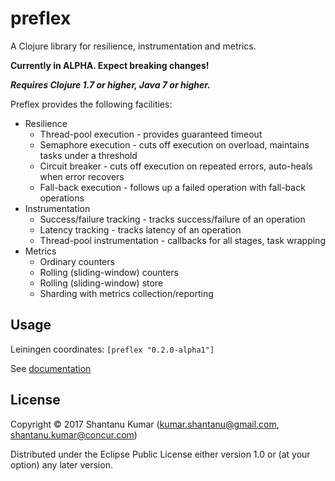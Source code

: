 # preflex

A Clojure library for resilience, instrumentation and metrics.

**Currently in ALPHA. Expect breaking changes!**

_**Requires Clojure 1.7 or higher, Java 7 or higher.**_

Preflex provides the following facilities:

* Resilience
  * Thread-pool execution - provides guaranteed timeout
  * Semaphore execution - cuts off execution on overload, maintains tasks under a threshold
  * Circuit breaker - cuts off execution on repeated errors, auto-heals when error recovers
  * Fall-back execution - follows up a failed operation with fall-back operations
* Instrumentation
  * Success/failure tracking - tracks success/failure of an operation
  * Latency tracking - tracks latency of an operation
  * Thread-pool instrumentation - callbacks for all stages, task wrapping
* Metrics
  * Ordinary counters
  * Rolling (sliding-window) counters
  * Rolling (sliding-window) store
  * Sharding with metrics collection/reporting

## Usage

Leiningen coordinates: `[preflex "0.2.0-alpha1"]`

See [documentation](doc/intro.md)

## License

Copyright © 2017 Shantanu Kumar (kumar.shantanu@gmail.com, shantanu.kumar@concur.com)

Distributed under the Eclipse Public License either version 1.0 or (at
your option) any later version.
